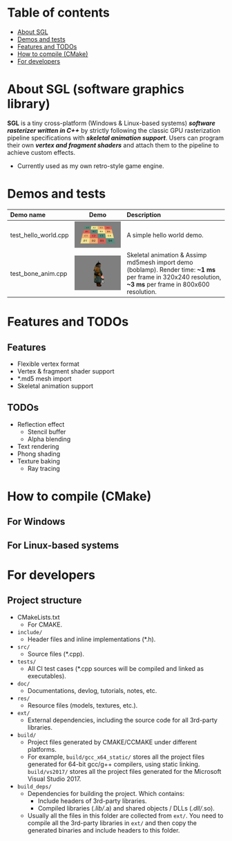 # Table of contents

- [About SGL](#about-sgl-software-graphics-library)
- [Demos and tests](#demos-and-tests)
- [Features and TODOs](#features-and-todos)
- [How to compile (CMake)](#how-to-compile-cmake)
- [For developers](#for-developers)

# About SGL (software graphics library)

<b>SGL</b> is a tiny cross-platform (Windows & Linux-based systems) <i><b>software rasterizer written in C++</i></b> by strictly following the classic GPU rasterization pipeline specifications with <i><b>skeletal animation support</i></b>.
Users can program their own <i><b>vertex and fragment shaders</i></b> and attach them to the pipeline to achieve custom effects.

* Currently used as my own retro-style game engine.

# Demos and tests
| Demo name | Demo | Description |
|:----------|:----:|:------------|
| test_hello_world.cpp | ![](https://github.com/lchdl/sgl/blob/develop/demos/test_hello_world.png) | A simple hello world demo. |
| test_bone_anim.cpp | ![](https://github.com/lchdl/sgl/blob/develop/demos/test_bone_anim.gif) | Skeletal animation & Assimp md5mesh import demo (boblamp). Render time: <b>~1 ms</b> per frame in 320x240 resolution, <b>~3 ms</b> per frame in 800x600 resolution. |

# Features and TODOs
## Features
* Flexible vertex format
* Vertex & fragment shader support
* *.md5 mesh import
* Skeletal animation support
## TODOs
* Reflection effect
  - Stencil buffer
  - Alpha blending
* Text rendering
* Phong shading
* Texture baking
  - Ray tracing

# How to compile (CMake)
## For Windows

## For Linux-based systems

# For developers
## Project structure
* CMakeLists.txt
  - For CMAKE.
* `include/`
  - Header files and inline implementations (*.h).
* `src/`
  - Source files (*.cpp).
* `tests/`
  - All CI test cases (*.cpp sources will be compiled and linked as executables).
* `doc/`
  - Documentations, devlog, tutorials, notes, etc.
* `res/`
  - Resource files (models, textures, etc.).
* `ext/`
  - External dependencies, including the source code for all 3rd-party libraries.
* `build/`
  - Project files generated by CMAKE/CCMAKE under different platforms.
  - For example, `build/gcc_x64_static/` stores all the project files generated for 64-bit gcc/g++ compilers, using static linking. `build/vs2017/` stores all the project files generated for the Microsoft Visual Studio 2017.
* `build_deps/`
  - Dependencies for building the project. Which contains:
    - Include headers of 3rd-party libraries.
    - Compiled libraries (*.lib/*.a) and shared objects / DLLs (*.dll/*.so).
  - Usually all the files in this folder are collected from `ext/`. You need to compile all the 3rd-party libraries in `ext/` and then copy the generated binaries and include headers to this folder.
